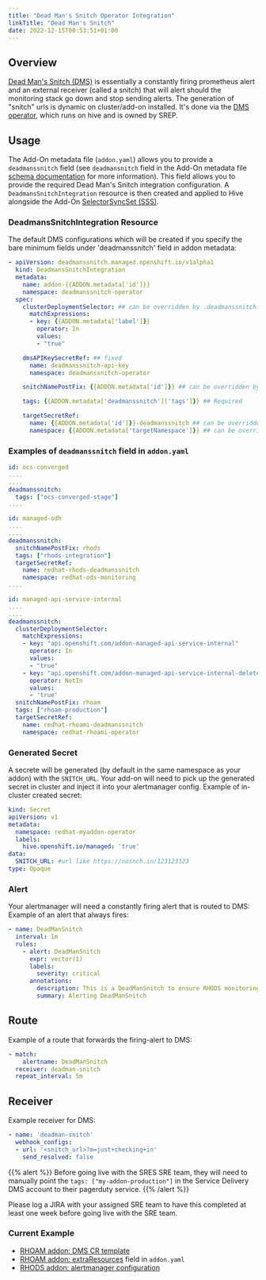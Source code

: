 ```yaml
---
title: "Dead Man's Snitch Operator Integration"
linkTitle: "Dead Man's Snitch"
date: 2022-12-15T00:53:51+01:00
---
```


## Overview

[Dead Man's Snitch (DMS)](https://deadmanssnitch.com/) is essentially a constantly firing prometheus alert and an external receiver
(called a snitch) that will alert should the monitoring stack go down and stop sending alerts.
The generation of "snitch" urls is dynamic on cluster/add-on installed.
It's done via the [DMS operator](https://github.com/openshift/deadmanssnitch-operator),
which runs on hive and is owned by SREP.

## Usage

The Add-On metadata file (`addon.yaml`) allows you to provide a `deadmanssnitch` field (see `deadmansnitch` field in
the Add-On metadata file [schema documentation](https://github.com/mt-sre/managed-tenants-cli/blob/main/docs/tenants/zz_metadata_schema_generated.md)
for more information).
This field allows you to provide the required Dead Man's Snitch integration configuration. A `DeadmansSnitchIntegration`
resource is then created and applied to Hive alongside the Add-On [SelectorSyncSet (SSS)](https://github.com/openshift/hive/blob/master/docs/syncset.md#selectorsyncset-object-definition).

### DeadmansSnitchIntegration Resource

The default DMS configurations which will be created if you specify the bare minimum fields under 'deadmanssnitch'
field in addon metadata:

```yaml
- apiVersion: deadmanssnitch.managed.openshift.io/v1alpha1
  kind: DeadmansSnitchIntegration
  metadata:
    name: addon-{{ADDON.metadata['id']}}
    namespace: deadmanssnitch-operator
  spec:
    clusterDeploymentSelector: ## can be overridden by .deadmanssnitch.clusterDeploymentSelector field in addon metadata
      matchExpressions:
      - key: {{ADDON.metadata['label']}}
        operator: In
        values:
        - "true"

    dmsAPIKeySecretRef: ## fixed
      name: deadmanssnitch-api-key
      namespace: deadmanssnitch-operator

    snitchNamePostFix: {{ADDON.metadata['id']}} ## can be overridden by .deadmanssnitch.snitchNamePostFix field in addon metadata

    tags: {{ADDON.metadata['deadmanssnitch']['tags']}} ## Required

    targetSecretRef:
      name: {{ADDON.metadata['id']}}-deadmanssnitch ## can be overridden by .deadmanssnitch.targetSecretRef.name field in addon metadata
      namespace: {{ADDON.metadata['targetNamespace']}} ## can be overridden by .deadmanssnitch.targetSecretRef.namespace field in addon metadata
```

### Examples of `deadmanssnitch` field in `addon.yaml`

```yaml
id: ocs-converged
....
....
deadmanssnitch:
  tags: ["ocs-converged-stage"]
....
```

```yaml
id: managed-odh
....
....
deadmanssnitch:
  snitchNamePostFix: rhods
  tags: ["rhods-integration"]
  targetSecretRef:
    name: redhat-rhods-deadmanssnitch
    namespace: redhat-ods-monitoring
....
```

```yaml
id: managed-api-service-internal
....
....
deadmanssnitch:
  clusterDeploymentSelector:
    matchExpressions:
    - key: "api.openshift.com/addon-managed-api-service-internal"
      operator: In
      values:
      - "true"
    - key: "api.openshift.com/addon-managed-api-service-internal-delete"
      operator: NotIn
      values:
      - 'true'
  snitchNamePostFix: rhoam
  tags: ["rhoam-production"]
  targetSecretRef:
    name: redhat-rhoami-deadmanssnitch
    namespace: redhat-rhoami-operator
```

### Generated Secret

A secrete will be generated (by default in the same namespace as your addon) with the `SNITCH_URL`.
Your add-on will need to pick up the generated secret in cluster and inject it into your alertmanager config.
Example of in-cluster created secret:

```yaml
kind: Secret
apiVersion: v1
metadata:
  namespace: redhat-myaddon-operator
  labels:
    hive.openshift.io/managed: 'true'
data:
  SNITCH_URL: #url like https://nosnch.in/123123123
type: Opaque
```

### Alert

Your alertmanager will need a constantly firing alert that is routed to DMS:
Example of an alert that always fires:

```yaml
- name: DeadManSnitch
  interval: 1m
  rules:
    - alert: DeadManSnitch
      expr: vector(1)
      labels:
        severity: critical
      annotations:
        description: This is a DeadManSnitch to ensure RHODS monitoring and alerting pipeline is online.
        summary: Alerting DeadManSnitch
```

## Route

Example of a route that forwards the firing-alert to DMS:

```yaml
- match:
    alertname: DeadManSnitch
  receiver: deadman-snitch
  repeat_interval: 5m
```

## Receiver

Example receiver for DMS:

```yaml
- name: 'deadman-snitch'
  webhook_configs:
  - url: '<snitch_url>?m=just+checking+in'
    send_resolved: false
```

{{% alert %}}
Before going live with the SRES SRE team, they will need to manually point the `tags: ["my-addon-production"]`
in the Service Delivery DMS account to their pagerduty service.
{{% /alert %}}

Please log a JIRA with your assigned SRE team to have this completed at least one week before going live with the SRE team.

### Current Example

- [RHOAM addon: DMS CR template](https://gitlab.cee.redhat.com/service/managed-tenants/-/blob/09cf5112e7dc5588c14f158d6490f7f1e7051c6a/addons/managed-api-service-internal/metadata/production/deadmanssnitch.yaml.j2)
- [RHOAM addon: extraResources](https://gitlab.cee.redhat.com/service/managed-tenants/-/blob/09cf5112e7dc5588c14f158d6490f7f1e7051c6a/addons/managed-api-service-internal/metadata/production/addon.yaml#L40) field in `addon.yaml`
- [RHODS addon: alertmanager configuration](https://github.com/red-hat-data-services/odh-deployer/blob/cb48c55725fd32fdc89a5ff29517b3f4cc0d1f54/monitoring/prometheus/prometheus.yaml)
